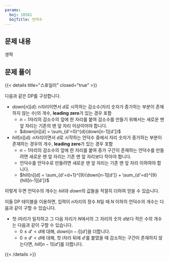 ```yaml
---
params:
  boj: 10561
  bojTitle: 언덕수
---
```


## 문제 내용

생략

## 문제 풀이

{{< details title="스포일러" closed="true" >}}

다음과 같은 DP를 구성합니다.

* $down[n][d]$: $n$자리이면서 $d$로 시작하는 감소수(자리 숫자가 증가하는 부분이 존재하지 않는 수)의 개수, **leading zero**가 있는 경우 포함
  * $n-1$자리의 감소수의 앞에 한 자리를 붙여 감소수를 만들기 위해서는 새로운 맨 앞 자리는 기존의 맨 앞 자리 이상이어야 합니다.
  * $down[n][d] = \sum_{d'=0}^{d}{down[n-1][d']}$
* $hill[n][d]$: $n$자리이면서 $d$로 시작하는 언덕수 중에서 자리 숫자가 증가하는 부분이 존재하는 경우의 개수, **leading zero**가 있는 경우 포함
  * $n-1$자리의 감소수의 앞에 한 자리를 붙여 증가 구간이 존재하는 언덕수를 만들려면 새로운 맨 앞 자리는 기존 맨 앞 자리보다 작아야 합니다.
  * 언덕수를 언덕수로 만들려면 새로운 맨 앞 자리는 기존 맨 앞 자리 이하여야 합니다.
  * $hill[n][d] = \sum_{d'=d+1}^{9}{down[n-1][d']} + \sum_{d'=d}^{9}{hill[n-1][d']}$

이렇게 두면 언덕수의 개수는 $hill$과 $down$의 값들을 적절히 더하여 얻을 수 있습니다.

이들 DP 테이블을 이용하면, 입력이 $n$자리의 정수 $N$일 때 $N$ 이하의 언덕수의 개수는 다음과 같이 구할 수 있습니다.

* 첫 $i$자리가 일치하고 그 다음 자리가 $N$에서의 그 자리의 숫자 $d$보다 작은 수의 개수는 다음과 같이 구할 수 있습니다.
  * $0 \le d' < d$에 대해, $down[n-i][d']$을 더합니다.
  * $0 \le d' < d$에 대해, 첫 $i$자리 뒤에 $d'$를 붙였을 때 감소하는 구간이 존재하지 않는다면, $hill[n-1][d']$를 더합니다.

{{< /details >}}
